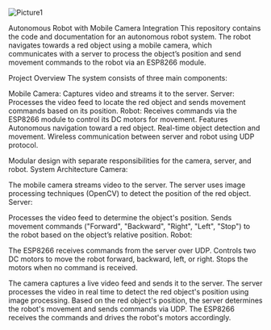 ![Picture1](https://github.com/user-attachments/assets/529aa5c5-8562-4a32-8c40-b589a69a1033)

Autonomous Robot with Mobile Camera Integration
This repository contains the code and documentation for an autonomous robot system. The robot navigates towards a red object using a mobile camera, which communicates with a server to process the object’s position and send movement commands to the robot via an ESP8266 module.

Project Overview
The system consists of three main components:

Mobile Camera: Captures video and streams it to the server.
Server: Processes the video feed to locate the red object and sends movement commands based on its position.
Robot: Receives commands via the ESP8266 module to control its DC motors for movement.
Features
Autonomous navigation toward a red object.
Real-time object detection and movement.
Wireless communication between server and robot using UDP protocol.

Modular design with separate responsibilities for the camera, server, and robot.
System Architecture
Camera:

The mobile camera streams video to the server.
The server uses image processing techniques (OpenCV) to detect the position of the red object.
Server:

Processes the video feed to determine the object's position.
Sends movement commands ("Forward", "Backward", "Right", "Left", "Stop") to the robot based on the object’s relative position.
Robot:

The ESP8266 receives commands from the server over UDP.
Controls two DC motors to move the robot forward, backward, left, or right.
Stops the motors when no command is received.

The camera captures a live video feed and sends it to the server.
The server processes the video in real time to detect the red object's position using image processing.
Based on the red object's position, the server determines the robot's movement and sends commands via UDP.
The ESP8266 receives the commands and drives the robot's motors accordingly.
